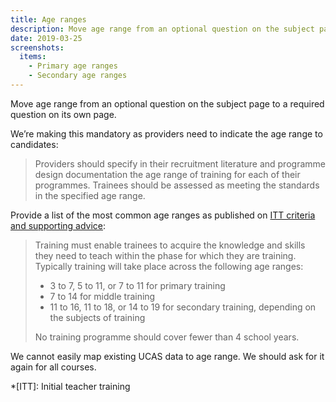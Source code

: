 ```yaml
---
title: Age ranges
description: Move age range from an optional question on the subject page to a required question on its own page
date: 2019-03-25
screenshots:
  items:
    - Primary age ranges
    - Secondary age ranges
---
```


Move age range from an optional question on the subject page to a required question on its own page.

We’re making this mandatory as providers need to indicate the age range to candidates:

> Providers should specify in their recruitment literature and programme design documentation the age range of training for each of their programmes. Trainees should be assessed as meeting the standards in the specified age range.

Provide a list of the most common age ranges as published on [ITT criteria and supporting advice](https://www.gov.uk/government/publications/initial-teacher-training-criteria/initial-teacher-training-itt-criteria-and-supporting-advice#c22-age-ranges):

> Training must enable trainees to acquire the knowledge and skills they need to teach within the phase for which they are training. Typically training will take place across the following age ranges:
>
> * 3 to 7, 5 to 11, or 7 to 11 for primary training
> * 7 to 14 for middle training
> * 11 to 16, 11 to 18, or 14 to 19 for secondary training, depending on the subjects of training
>
> No training programme should cover fewer than 4 school years.

We cannot easily map existing UCAS data to age range. We should ask for it again for all courses.

*[ITT]: Initial teacher training
